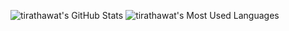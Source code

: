 <p>
  <picture>
    <source srcset="https://github-readme-stats.vercel.app/api?username=tirathawat&show_icons=true&hide=issues&theme=react" media="(prefers-color-scheme: dark)" />
    <img src="https://github-readme-stats.vercel.app/api?username=tirathawat&show_icons=true&hide=issues&count_private=true&include_all_commits=true" alt="tirathawat's GitHub Stats" />
  </picture>
  <picture>
    <source srcset="https://github-readme-stats.vercel.app/api/top-langs/?username=tirathawat&layout=compact&langs_count=6&hide=TSQL&theme=react&count_private=true&include_all_commits=true" media="(prefers-color-scheme: dark)" />
    <img src="https://github-readme-stats.vercel.app/api/top-langs/?username=tirathawat&layout=compact&langs_count=6&hide=TSQL&theme=react&count_private=true&include_all_commits=true" alt="tirathawat's Most Used Languages" />
  </picture>
</p>

